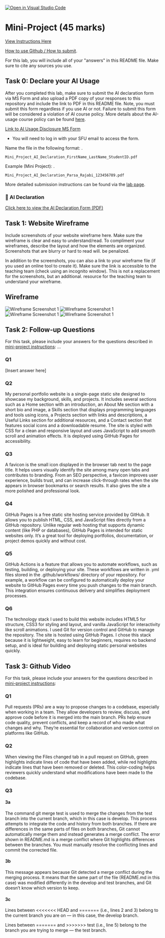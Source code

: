 [![Open in Visual Studio Code](https://classroom.github.com/assets/open-in-vscode-2e0aaae1b6195c2367325f4f02e2d04e9abb55f0b24a779b69b11b9e10269abc.svg)](https://classroom.github.com/online_ide?assignment_repo_id=19659035&assignment_repo_type=AssignmentRepo)
# Mini-Project (45 marks)

[View Instructions Here](Mini-project.md)

[How to use Github / How to submit](https://parsa-rajabi.github.io/CMPT-276/#/labs?id=github-classroom).

For this lab, you will include all of your "answers" in this README file. Make sure to cite any sources you use. 

## Task 0: Declare your AI Usage

After   you completed this lab, make sure to submit the AI declaration form via MS Form and also upload a PDF copy of your responses to this repository and include the link to PDF in this README file. Note, you must submit this form regardless if you use AI or not. Failure to submit this form will be considered a violation of AI course policy. More details about the AI-usage course policy can be found [here](https://parsa-rajabi.github.io/CMPT-276/#/ai-policy).

[Link to AI Usage Disclosure MS Form](https://parsa-rajabi.github.io/CMPT-276/#/ai-policy?id=disclosure-of-ai-use)

- You will need to log in with your SFU email to access the form.

Name the file in the following format: .

`Mini_Project_AI_Declaration_FirstName_LastName_StudentID.pdf`

Example (Mini Project): .

`Mini_Project_AI_Declaration_Parsa_Rajabi_123456789.pdf`


More detailed submission instructions can be found via the [lab page](https://parsa-rajabi.github.io/CMPT-276/#/labs).

### 📄 AI Declaration

[Click here to view the AI Declaration Form (PDF)](Mini_Project_AI_Declaration_PArmvir_dhillon_301449799.pdf)


## Task 1: Website Wireframe

Include screenshots of your website wireframe here. Make sure the wireframe is clear and easy to understand/read. To compliment your wireframes, describe the layout and how the elements are organized. Screenshots that are blurry or hard to read will. be penalized. 

In addition to the screenshots, you can also a link to your wireframe file (if you used an online tool to create it). Make sure the link is accessible to the teaching team (check using an incognito window). This is not a replacement for the screenshots, but an additional. resource for the teaching team to understand your wireframe.

## Wireframe

![Wireframe Screenshot 1](images/ss1.png)
![Wireframe Screenshot 1](images/ss2.png)
![Wireframe Screenshot 1](images/ss3.png)
![Wireframe Screenshot 1](images/ss4.png)







## Task 2: Follow-up Questions

For this task, please include your answers for the questions described in [mini-project instructions](Mini-project.md): ...

### Q1

[Insert answer here]

### Q2

My personal portfolio website is a single-page static site designed to showcase my background, skills, and projects. It includes several sections such as a Home section with an introduction, an About Me section with a short bio and image, a Skills section that displays programming languages and tools using icons, a Projects section with links and descriptions, a Useful Links section for additional resources, and a Contact section that features social icons and a downloadable resume. The site is styled with CSS for a clean and responsive layout and uses JavaScript to add smooth scroll and animation effects. It is deployed using GitHub Pages for accessibility.

### Q3

A favicon is the small icon displayed in the browser tab next to the page title. It helps users visually identify the site among many open tabs and contributes to branding. From an SEO perspective, a favicon improves user experience, builds trust, and can increase click-through rates when the site appears in browser bookmarks or search results. It also gives the site a more polished and professional look.

### Q4

GitHub Pages is a free static site hosting service provided by GitHub. It allows you to publish HTML, CSS, and JavaScript files directly from a GitHub repository. Unlike regular web hosting that supports dynamic content (like PHP or databases), GitHub Pages is intended for static websites only. It’s a great tool for deploying portfolios, documentation, or project demos quickly and without cost.

### Q5

GitHub Actions is a feature that allows you to automate workflows, such as testing, building, or deploying your site. These workflows are written in .yml files stored in the .github/workflows/ directory of your repository. For example, a workflow can be configured to automatically deploy your website to GitHub Pages every time you push changes to the main branch. This integration ensures continuous delivery and simplifies deployment processes.

### Q6

The technology stack I used to build this website includes HTML5 for structure, CSS3 for styling and layout, and vanilla JavaScript for interactivity like scroll animations. I used Git for version control and GitHub to manage the repository. The site is hosted using GitHub Pages. I chose this stack because it is lightweight, easy to learn for beginners, requires no backend setup, and is ideal for building and deploying static personal websites quickly.

## Task 3: Github Video

For this task, please include your answers for the questions described in [mini-project instructions](Mini-project.md):

### Q1

Pull requests (PRs) are a way to propose changes to a codebase, especially when working in a team. They allow developers to review, discuss, and approve code before it is merged into the main branch. PRs help ensure code quality, prevent conflicts, and keep a record of who made what changes and why. They’re essential for collaboration and version control on platforms like GitHub.

### Q2

When viewing the Files changed tab in a pull request on GitHub, green highlights indicate lines of code that have been added, while red highlights indicate lines that have been removed or deleted. This color-coding helps reviewers quickly understand what modifications have been made to the codebase.



### Q3

#### 3a

The command git merge test is used to merge the changes from the test branch into the current branch, which in this case is develop. This process attempts to integrate the code and history from both branches. If there are differences in the same parts of files on both branches, Git cannot automatically merge them and instead generates a merge conflict. The error shown in README.md is a merge conflict where Git highlights differences between the branches. You must manually resolve the conflicting lines and commit the corrected file.

#### 3b

This message appears because Git detected a merge conflict during the merging process. It means that the same part of the file (README.md in this case) was modified differently in the develop and test branches, and Git doesn’t know which version to keep.

#### 3c

Lines between <<<<<<< HEAD and ======= (i.e., lines 2 and 3) belong to the current branch you are on — in this case, the develop branch.

Lines between ======= and >>>>>>> test (i.e., line 5) belong to the branch you are trying to merge — the test branch.
